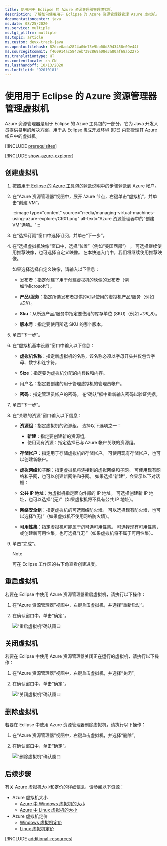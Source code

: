 ```yaml
---
title: 使用用于 Eclipse 的 Azure 资源管理器管理虚拟机
description: 了解如何使用用于 Eclipse 的 Azure 资源管理器管理 Azure 虚拟机。
documentationcenter: java
ms.date: 08/25/2020
ms.service: multiple
ms.tgt_pltfrm: multiple
ms.topic: article
ms.custom: devx-track-java
ms.openlocfilehash: 82dce0ada2824a00e75e9bb00d8943458e09e44f
ms.sourcegitcommit: f460914ac5843eb7392869a08e3a80af68ab227b
ms.translationtype: HT
ms.contentlocale: zh-CN
ms.lasthandoff: 10/13/2020
ms.locfileid: "92010181"
---
```

# <a name="manage-virtual-machines-by-using-the-azure-explorer-for-eclipse"></a>使用用于 Eclipse 的 Azure 资源管理器管理虚拟机

Azure 资源管理器是用于 Eclipse 的 Azure 工具包的一部分，它为 Java 开发人员提供易用的解决方案，用于从 Eclipse 集成开发环境 (IDE) 内部管理其 Azure 帐户中的虚拟机。

[!INCLUDE [prerequisites](includes/prerequisites.md)]

[!INCLUDE [show-azure-explorer](includes/show-azure-explorer.md)]

## <a name="create-a-virtual-machine"></a>创建虚拟机

1. 按照[用于 Eclipse 的 Azure 工具包的登录说明](./sign-in-instructions.md)中的步骤登录到 Azure 帐户。

1. 在“Azure 资源管理器”视图中，展开 Azure 节点，右键单击“虚拟机”，并单击“创建 VM”。

   :::image type="content" source="media/managing-virtual-machines-using-azure-explorer/CR01.png" alt-text="Azure 资源管理器中的“创建 VM”选项。":::

1. 在“选择订阅”窗口中选择订阅，并单击“下一步”。

1. 在“选择虚拟机映像”窗口中，选择“位置”（例如“美国西部”） 。 可选择继续使用推荐映像，也可选择自定义映像。 在本快速入门中，我们将继续使用推荐映像。 

   如果选择选择自定义映像，请输入以下信息：
   * 发布者：指定创建了用于创建虚拟机的映像的发布者（例如“Microsoft”）。

   * **产品/服务**：指定所选发布者提供的可以使用的虚拟机产品/服务（例如 *JDK*）。

   * **Sku**：从所选产品/服务中指定要使用的库存单位 (SKU)（例如 *JDK_8*）。

   * **版本号**：指定要使用所选 SKU 的哪个版本。

1. 单击“下一步”。

1. 在“虚拟机基本设置”窗口中输入以下信息：

   * **虚拟机名称**：指定新虚拟机的名称，该名称必须以字母开头并仅包含字母、数字和连字符。

   * **Size**：指定要为虚拟机分配的内核数和内存。

   * 用户名：指定要创建的用于管理虚拟机的管理员帐户。

   * **密码**：指定管理员帐户的密码。 在“确认”框中重新输入密码以验证凭据。

1. 单击“下一步”。

1. 在“关联的资源”窗口输入以下信息：
   * **资源组**：指定虚拟机的资源组。 选择以下选项之一：
      * **新建**：指定要创建新的资源组。
      * 使用现有资源：指定选择已与 Azure 帐户关联的资源组。

   * **存储帐户**：指定用于存储虚拟机的存储帐户。 可使用现有存储帐户，也可以创建新帐户。

   * **虚拟网络**和**子网**：指定虚拟机将连接到的虚拟网络和子网。 可使用现有网络和子网，也可以创建新网络和子网。 如果选择“新建”，会显示以下对话框：

   * **公共 IP 地址**：为虚拟机指定面向外部的 IP 地址。 可选择创建新 IP 地址，也可以选择“(无)”（如果虚拟机将不具有公共 IP 地址）。

   * **网络安全组**：指定虚拟机的可选网络防火墙。 可以选择现有防火墙，也可以选择“(无)”（如果虚拟机不使用网络防火墙）。

   * **可用性集**：指定虚拟机可能属于的可选可用性集。 可选择现有可用性集，或创建新可用性集，也可选择“(无)”（如果虚拟机将不属于可用性集）。

10. 单击“完成”。  

      > [!NOTE]
      > 可在 Eclipse 工作区的右下角查看创建进度。

## <a name="restart-a-virtual-machine"></a>重启虚拟机

若要在 Eclipse 中使用 Azure 资源管理器重启虚拟机，请执行以下操作：

1. 在“Azure 资源管理器”视图中，右键单击虚拟机，并选择“重新启动”。

1. 在确认窗口中，单击“确定”。

   ![“重启虚拟机”确认窗口](media/managing-virtual-machines-using-azure-explorer/RE02.png)

## <a name="shut-down-a-virtual-machine"></a>关闭虚拟机

若要在 Eclipse 中使用 Azure 资源管理器关闭正在运行的虚拟机，请执行以下操作：

1. 在“Azure 资源管理器”视图中，右键单击虚拟机，并选择“关闭”。

1. 在确认窗口中，单击“确定”。

   ![“关闭虚拟机”确认窗口](media/managing-virtual-machines-using-azure-explorer/SH02.png)

## <a name="delete-a-virtual-machine"></a>删除虚拟机

若要在 Eclipse 中使用 Azure 资源管理器删除虚拟机，请执行以下操作：

1. 在“Azure 资源管理器”视图中，右键单击虚拟机，并选择“删除”。

1. 在确认窗口中，单击“确定”。

   ![“删除虚拟机”确认窗口](media/managing-virtual-machines-using-azure-explorer/DE02.png)

## <a name="next-steps"></a>后续步骤

有关 Azure 虚拟机大小和定价的详细信息，请参阅以下资源：

* Azure 虚拟机大小
  * [Azure 中 Windows 虚拟机的大小]
  * [Azure 中 Linux 虚拟机的大小]
* Azure 虚拟机定价
  * [Windows 虚拟机定价]
  * [Linux 虚拟机定价]

[!INCLUDE [additional-resources](includes/additional-resources.md)]

<!-- URL List -->

[Azure 中 Windows 虚拟机的大小]: /azure/virtual-machines/sizes
[Azure 中 Linux 虚拟机的大小]: /azure/virtual-machines/sizes
[Windows 虚拟机定价]: https://azure.microsoft.com/pricing/details/virtual-machines/windows/
[Linux 虚拟机定价]: https://azure.microsoft.com/pricing/details/virtual-machines/linux/

<!-- IMG List -->

[RE01]: media/managing-virtual-machines-using-azure-explorer/RE01.png
[RE02]: media/managing-virtual-machines-using-azure-explorer/RE02.png

[SH01]: media/managing-virtual-machines-using-azure-explorer/SH01.png
[SH02]: media/managing-virtual-machines-using-azure-explorer/SH02.png

[DE01]: media/managing-virtual-machines-using-azure-explorer/DE01.png
[DE02]: media/managing-virtual-machines-using-azure-explorer/DE02.png

[CR01]: media/managing-virtual-machines-using-azure-explorer/CR01.png
[CR02]: media/managing-virtual-machines-using-azure-explorer/CR02.png
[CR03]: media/managing-virtual-machines-using-azure-explorer/CR03.png
[CR04]: media/managing-virtual-machines-using-azure-explorer/CR04.png
[CR05]: media/managing-virtual-machines-using-azure-explorer/CR05.png
[CR06]: media/managing-virtual-machines-using-azure-explorer/CR06.png
[CR07]: media/managing-virtual-machines-using-azure-explorer/CR07.png
[CR08]: media/managing-virtual-machines-using-azure-explorer/CR08.png
